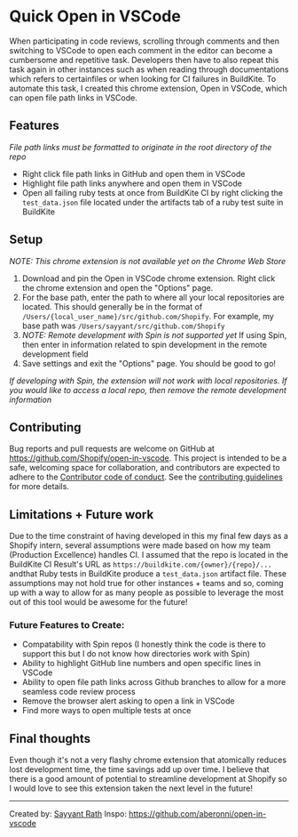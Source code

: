 # Quick Open in VSCode

When participating in code reviews, scrolling through comments and then switching to VSCode to open each comment in the editor can become a cumbersome
and repetitive task. Developers then have to also repeat this task again in other instances such as when reading through documentations which refers to
certainfiles or when looking for CI failures in BuildKite. To automate this task, I created this chrome extension, Open in VSCode, which can open
file path links in VSCode.

## Features

_File path links must be formatted to originate in the root directory of the repo_

- Right click file path links in GitHub and open them in VSCode
- Highlight file path links anywhere and open them in VSCode
- Open all failing ruby tests at once from BuildKite CI by right clicking the `test_data.json` file located under the artifacts tab of a ruby test suite
  in BuildKite

## Setup

_NOTE: This chrome extension is not available yet on the Chrome Web Store_

1. Download and pin the Open in VSCode chrome extension. Right click the chrome extension and open the "Options" page.
2. For the base path, enter the path to where all your local repositories are located. This should generally be in the format of
   `/Users/{local_user_name}/src/github.com/Shopify`. For example, my base path was `/Users/sayyant/src/github.com/Shopify`
3. _NOTE: Remote development with Spin is not supported yet_ If using Spin, then enter in information related to spin development in the remote
   development field
4. Save settings and exit the "Options" page. You should be good to go!

_If developing with Spin, the extension will not work with local repositories. If you would like to access a local repo, then remove the remote
development information_

## Contributing

Bug reports and pull requests are welcome on GitHub at https://github.com/Shopify/open-in-vscode. This project is intended to be a safe, welcoming space for collaboration, and contributors are expected to adhere to the [Contributor code of conduct](./CODE_OF_CONDUCT.md). See the [contributing guidelines](./CONTRIBUTING.md) for more details.

## Limitations + Future work

Due to the time constraint of having developed in this my final few days as a Shopify intern, several assumptions were made based on how my team
(Production Excellence) handles CI. I assumed that the repo is located in the BuildKite CI Result's URL as `https://buildkite.com/{owner}/{repo}/...`
andthat Ruby tests in BuildKite produce a `test_data.json` artifact file. These assumptions may not hold true for other instances + teams and so,
coming up with a way to allow for as many people as possible to leverage the most out of this tool would be awesome for the future!

### Future Features to Create:

- Compatability with Spin repos (I honestly think the code is there to support this but I do not know how directories work with Spin)
- Ability to highlight GitHub line numbers and open specific lines in VSCode
- Ability to open file path links across Github branches to allow for a more seamless code review process
- Remove the browser alert asking to open a link in VSCode
- Find more ways to open multiple tests at once

## Final thoughts

Even though it's not a very flashy chrome extension that atomically reduces lost development time, the time savings add up over time. I believe that
there is a good amount of potential to streamline development at Shopify so I would love to see this extension taken the next level in the future!

---

Created by: [Sayyant Rath](https://github.com/SayyantRath)
Inspo: https://github.com/aberonni/open-in-vscode
